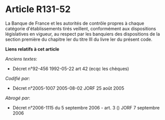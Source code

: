 # Article R131-52

La Banque de France et les autorités de contrôle propres à chaque catégorie d'établissements tirés veillent, conformément aux
dispositions législatives en vigueur, au respect par les banquiers des dispositions de la section première du chapitre Ier du
titre III du livre Ier du présent code.

**Liens relatifs à cet article**

_Anciens textes_:

  - Décret n°92-456 1992-05-22 art 42 (ecqc les chèques)

_Codifié par_:

  - Décret n°2005-1007 2005-08-02 JORF 25 août 2005

_Abrogé par_:

  - Décret n°2006-1115 du 5 septembre 2006 - art. 3 () JORF 7 septembre 2006
